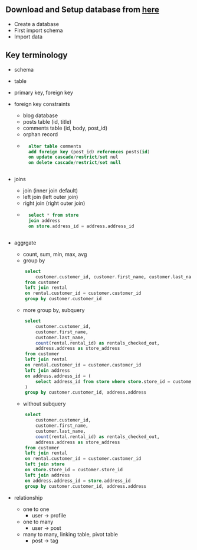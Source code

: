 ## Download and Setup database from [here](https://dev.mysql.com/doc/index-other.html)

- Create a database
- First import schema
- Import data


## Key terminology

- schema
- table
- primary key, foreign key
- foreign key constraints
    - blog database
    - posts table (id, title)
    - comments table (id, body, post_id)
    - orphan record
    - ```sql
        alter table comments 
        add foreign key (post_id) references posts(id)
        on update cascade/restrict/set nul
        on delete cascade/restrict/set null
    ```
 - joins 
    - join (inner join default)
    - left join (left outer join)
    - right join (right outer join)
    - ```sql
        select * from store
        join address 
        on store.address_id = address.address_id
    ```
    
- aggrgate 
    - count, sum, min, max, avg
    - group by
    ```sql
        select  
            customer.customer_id, customer.first_name, customer.last_name, count(rental.rental_id) rentals_checked_out
        from customer
        left join rental
        on rental.customer_id = customer.customer_id
        group by customer.customer_id
    ```
    - more group by, subquery
    ```sql
        select  
            customer.customer_id, 
            customer.first_name, 
            customer.last_name, 
            count(rental.rental_id) as rentals_checked_out,
            address.address as store_address
        from customer
        left join rental
        on rental.customer_id = customer.customer_id
        left join address
        on address.address_id = (
            select address_id from store where store.store_id = customer.store_id
        )
        group by customer.customer_id, address.address
    ```
    - without subquery
    ```sql
        select  
            customer.customer_id, 
            customer.first_name, 
            customer.last_name, 
            count(rental.rental_id) as rentals_checked_out,
            address.address as store_address
        from customer
        left join rental
        on rental.customer_id = customer.customer_id
        left join store
        on store.store_id = customer.store_id
        left join address
        on address.address_id = store.address_id
        group by customer.customer_id, address.address
    ```

- relationship
    - one to one
        - user -> profile
    - one to many
        - user -> post
    - many to many, linking table, pivot table
        - post -> tag